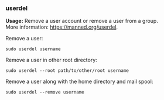 ### userdel

**Usage:** Remove a user account or remove a user from a group. <br />
More information: https://manned.org/userdel. <br />

Remove a user:

```
sudo userdel username
```

Remove a user in other root directory:

```
sudo userdel --root path/to/other/root username
```

Remove a user along with the home directory and mail spool:

```
sudo userdel --remove username
```
